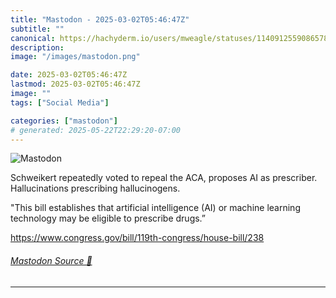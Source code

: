 ```yaml
---
title: "Mastodon - 2025-03-02T05:46:47Z"
subtitle: ""
canonical: https://hachyderm.io/users/mweagle/statuses/114091255908657826
description:
image: "/images/mastodon.png"

date: 2025-03-02T05:46:47Z
lastmod: 2025-03-02T05:46:47Z
image: ""
tags: ["Social Media"]

categories: ["mastodon"]
# generated: 2025-05-22T22:29:20-07:00
---
```

![Mastodon](/images/mastodon.png)

<p>Schweikert repeatedly voted to repeal the ACA, proposes AI as prescriber. Hallucinations prescribing hallucinogens. </p><p>&quot;This bill establishes that artificial intelligence (AI) or machine learning technology may be eligible to prescribe drugs.”</p><p><a href="https://www.congress.gov/bill/119th-congress/house-bill/238" target="_blank" rel="nofollow noopener noreferrer" translate="no"><span class="invisible">https://www.</span><span class="ellipsis">congress.gov/bill/119th-congre</span><span class="invisible">ss/house-bill/238</span></a></p>


###### [Mastodon Source 🐘](https://hachyderm.io/@mweagle/114091255908657826)

___
